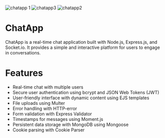 ![chatapp 1](https://github.com/muhibh22/ChatApp/assets/111929761/f38653d4-9ed5-480f-a2aa-c7a61b00db81)
![chatapp3](https://github.com/muhibh22/ChatApp/assets/111929761/2418c882-0efb-4ffa-92e8-218c3a0df155)
![chatapp2](https://github.com/muhibh22/ChatApp/assets/111929761/7e77eb1c-bb11-4af6-b727-0e456c39af0f)

# ChatApp

ChatApp is a real-time chat application built with Node.js, Express.js, and Socket.io. It provides a simple and interactive platform for users to engage in conversations.

# Features

- Real-time chat with multiple users
- Secure user authentication using bcrypt and JSON Web Tokens (JWT)
- User-friendly interface with dynamic content using EJS templates
- File uploads using Multer
- Error handling with HTTP-error
- Form validation with Express Validator
- Timestamps for messages using Moment.js
- Persistent data storage with MongoDB using Mongoose
- Cookie parsing with Cookie Parser
